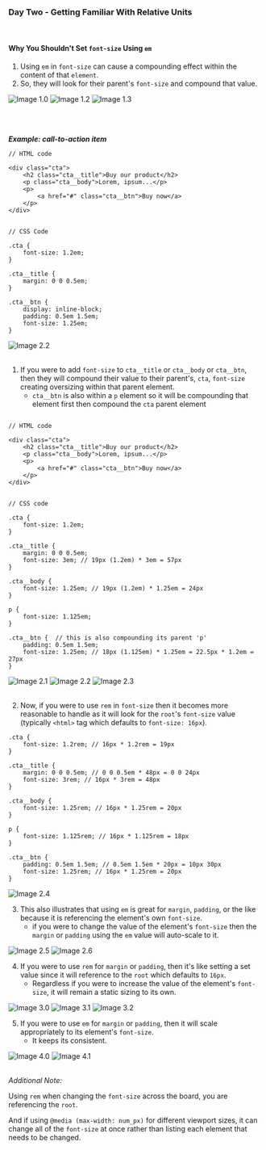 ### Day Two - Getting Familiar With Relative Units

<br/>

#### Why You Shouldn't Set `font-size` Using `em`

1. Using `em` in `font-size` can cause a compounding effect within the content of that `element`.
2. So, they will look for their parent's `font-size` and compound that value.

![Image 1.0](../dayTwo_1.png)
![Image 1.2](../dayTwo_2.png)
![Image 1.3](../dayTwo_3.png)

<br/>
<br/>

**_Example: call-to-action item_**

```
// HTML code

<div class="cta">
    <h2 class="cta__title">Buy our product</h2>
    <p class="cta__body">Lorem, ipsum...</p>
    <p>
        <a href="#" class="cta__btn">Buy now</a>
    </p>
</div>


// CSS Code

.cta {
    font-size: 1.2em;
}

.cta__title {
    margin: 0 0 0.5em;
}

.cta__btn {
    display: inline-block;
    padding: 0.5em 1.5em;
    font-size: 1.25em;
}
```

![Image 2.2](../dayTwo_4.png)
<br/>
<br/>

1. If you were to add `font-size` to `cta__title` or `cta__body` or `cta__btn`, then they will compound their value to their parent's, `cta`, `font-size` creating oversizing within that parent element.
   - `cta__btn` is also within a `p` element so it will be compounding that element first then compound the `cta` parent element

```

// HTML code

<div class="cta">
    <h2 class="cta__title">Buy our product</h2>
    <p class="cta__body">Lorem, ipsum...</p>
    <p>
        <a href="#" class="cta__btn">Buy now</a>
    </p>
</div>


// CSS code

.cta {
    font-size: 1.2em;
}

.cta__title {
    margin: 0 0 0.5em;
    font-size: 3em; // 19px (1.2em) * 3em = 57px
}

.cta__body {
    font-size: 1.25em; // 19px (1.2em) * 1.25em = 24px
}

p {
    font-size: 1.125em;
}

.cta__btn {  // this is also compounding its parent 'p'
    padding: 0.5em 1.5em;
    font-size: 1.25em; // 18px (1.125em) * 1.25em = 22.5px * 1.2em = 27px
}
```

![Image 2.1](../dayTwo_6.png)
![Image 2.2](../dayTwo_5.png)
![Image 2.3](../dayTwo_7.png)
<br/>
<br/>

2. Now, if you were to use `rem` in `font-size` then it becomes more reasonable to handle as it will look for the `root`'s `font-size` value (typically `<html>` tag which defaults to `font-size: 16px`).

```
.cta {
    font-size: 1.2rem; // 16px * 1.2rem = 19px
}

.cta__title {
    margin: 0 0 0.5em; // 0 0 0.5em * 48px = 0 0 24px
    font-size: 3rem; // 16px * 3rem = 48px
}

.cta__body {
    font-size: 1.25rem; // 16px * 1.25rem = 20px
}

p {
    font-size: 1.125rem; // 16px * 1.125rem = 18px
}

.cta__btn {
    padding: 0.5em 1.5em; // 0.5em 1.5em * 20px = 10px 30px
    font-size: 1.25rem; // 16px * 1.25rem = 20px
}
```

![Image 2.4](../dayTwo_8.png)
<br/>

3. This also illustrates that using `em` is great for `margin`, `padding`, or the like because it is referencing the element's own `font-size`.
   - if you were to change the value of the element's `font-size` then the `margin` or `padding` using the `em` value will auto-scale to it.

![Image 2.5](../dayTwo_9.png)
![Image 2.6](../dayTwo_10.png)
<br/>

4. If you were to use `rem` for `margin` or `padding`, then it's like setting a set value since it will reference to the `root` which defaults to `16px`.
   - Regardless if you were to increase the value of the element's `font-size`, it will remain a static sizing to its own.

![Image 3.0](../dayTwo_11.png)
![Image 3.1](../dayTwo_12.png)
![Image 3.2](../dayTwo_13.png)
<br/>

5. If you were to use `em` for `margin` or `padding`, then it will scale appropriately to its element's `font-size`.
   - It keeps its consistent.

![Image 4.0](../dayTwo_14.png)
![Image 4.1](../dayTwo_15.png)
<br/>
<br/>

_*Additional Note*:_

Using `rem` when changing the `font-size` across the board, you are referencing the `root`.

And if using `@media (max-width: num_px)` for different viewport sizes, it can change all of the `font-size` at once rather than listing each element that needs to be changed.
